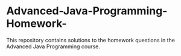 # Advanced-Java-Programming-Homework-
This repository contains solutions to the homework questions in the Advanced Java Programming course.
